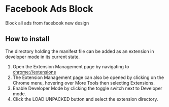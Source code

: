 # Facebook Ads Block
Block all ads from facebook new design

## How to install

The directory holding the manifest file can be added as an extension in developer mode in its current state.

1. Open the Extension Management page by navigating to [chrome://extensions](chrome://extensions)
 1. The Extension Management page can also be opened by clicking on the Chrome menu, hovering over More Tools then selecting Extensions.
2. Enable Developer Mode by clicking the toggle switch next to Developer mode.
3. Click the LOAD UNPACKED button and select the extension directory.
